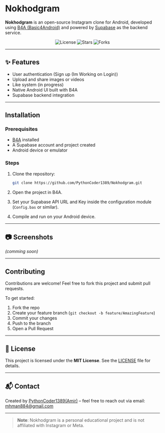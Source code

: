 
# Nokhodgram

**Nokhodgram** is an open-source Instagram clone for Android, developed using [B4A (Basic4Android)](https://www.b4x.com/b4a.html) and powered by [Supabase](https://supabase.com) as the backend service.

<p align="center">
  <img src="https://img.shields.io/github/license/PythonCoder1389/Nokhodgram" alt="License">
  <img src="https://img.shields.io/github/stars/PythonCoder1389/Nokhodgram" alt="Stars">
  <img src="https://img.shields.io/github/forks/PythonCoder1389/Nokhodgram" alt="Forks">
</p>

---

## ✨ Features

- User authentication (Sign up (Im Working on Login))
- Upload and share images or videos
-  Like system (in progress)
-  Native Android UI built with B4A
-  Supabase backend integration

---

## Installation

### Prerequisites

- [B4A](https://www.b4x.com/b4a.html) installed
- A Supabase account and project created
- Android device or emulator

### Steps

1. Clone the repository:

   ```bash
   git clone https://github.com/PythonCoder1389/Nokhodgram.git
   ```

2. Open the project in B4A.

3. Set your Supabase API URL and Key inside the configuration module (`Config.bas` or similar).

4. Compile and run on your Android device.

---

## 📷 Screenshots

_(comming soon)_

---

##  Contributing

Contributions are welcome! Feel free to fork this project and submit pull requests.

To get started:

1. Fork the repo
2. Create your feature branch (`git checkout -b feature/AmazingFeature`)
3. Commit your changes
4. Push to the branch
5. Open a Pull Request

---

## 📜 License

This project is licensed under the **MIT License**. See the [LICENSE](LICENSE) file for details.

---

## 📬 Contact

Created by [PythonCoder1389(Amir)](https://github.com/PythonCoder1389) – feel free to reach out via email: mhman884@gmail.com

---

> **Note**: Nokhodgram is a personal educational project and is not affiliated with Instagram or Meta.
